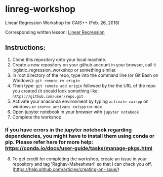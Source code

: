 # linreg-workshop
Linear Regression Workshop for CAIS++ (Feb. 26, 2018)

Corresponding written lesson: [Linear Regression](http://caisplusplus.usc.edu/blog/curriculum/lesson3)

## Instructions:

1. Clone this repository onto your local machine.
2. Create a new repository on your github account in your browser, call it logistic_regression_workshop or something similar.
3. In root directory of the repo, type into the command line (or Git Bash on Windows): `git remote rm origin`
4. Then type: `git remote add origin` followed by the the URL of the repo you created (it should look something like: `https://github.com/user/repo.git`
5. Activate your anaconda environment by typing `activate caispp` on windows or `source activate caispp` on mac.
6. Open jupyter notebook in your browser with `jupyter notebook`
7. Complete the workshop

### If you have errors in the jupyter notebook regarding dependencies, you might have to install them using conda or pip. Please refer here for more help: https://conda.io/docs/user-guide/tasks/manage-pkgs.html

8. To get credit for completing the workshop, create an issue in your repository and tag 'Raghav-Maheshwari' so that I can check you off.
(https://help.github.com/articles/creating-an-issue/)


